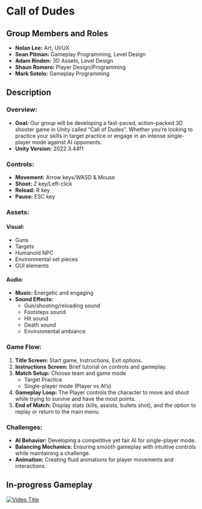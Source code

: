 # Call of Dudes
## Group Members and Roles
* **Nolan Lee:** Art, UI/UX
* **Sean Pitman:** Gameplay Programming, Level Design
* **Adam Rinden:** 3D Assets, Level Design
* **Shaun Romero:** Player Design/Programming
* **Mark Sotelo:** Gameplay Programming
## Description
### Overview:
* **Goal:** Our group will be developing a fast-paced, action-packed 3D shooter game in Unity called “Call of Dudes”. Whether you’re looking to practice your skills in target practice or engage in an intense single-player mode against AI opponents.
* **Unity Version:** 2022.3.44f1
### Controls:
* **Movement:** Arrow keys/WASD & Mouse
* **Shoot:** Z key/Left-click
* **Reload:** R key
* **Pause:** ESC key

### Assets:
#### Visual:
* Guns
* Targets
* Humanoid NPC
* Environmental set pieces
* GUI elements
#### Audio:
* **Music:** Energetic and engaging
* **Sound Effects:** 
	* Gun/shooting/reloading sound
	* Footsteps sound
	* Hit sound
	* Death sound
	* Environmental ambiance

### Game Flow:

1. **Title Screen:** Start game, Instructions, Exit options.
2. **Instructions Screen:** Brief tutorial on controls and gameplay.
3. **Match Setup:** Choose team and game mode
	* Target Practice
	* Single-player mode (Player vs AI’s)
4. **Gameplay Loop:** The Player controls the character to move and shoot while trying to survive and have the most points.
5. **End of Match:** Display stats (kills, assists, bullets shot), and the option to replay or return to the main menu.

### Challenges:
* **AI Behavior:** Developing a competitive yet fair AI for single-player mode.
* **Balancing Mechanics:** Ensuring smooth gameplay with intuitive controls while maintaining a challenge.
* **Animation:** Creating fluid animations for player movements and interactions.

## In-progress Gameplay
[![Video Title](https://img.youtube.com/vi/uDlJvCfBZpY/0.jpg)](https://www.youtube.com/watch?v=uDlJvCfBZpY)



